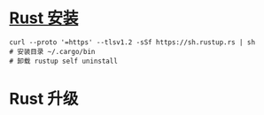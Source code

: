 # [Rust 安装](https://www.rust-lang.org/tools/install)

```shell
curl --proto '=https' --tlsv1.2 -sSf https://sh.rustup.rs | sh
# 安装目录 ~/.cargo/bin
# 卸载 rustup self uninstall
```

# Rust 升级

```shell
```

